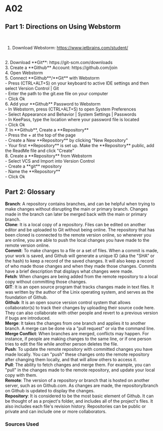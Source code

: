 # A02

## Part 1: Directions on Using Webstorm 
</br>


1. Download Webstorm: https://www.jetbrains.com/student/
</br>
2. Download **Git**: https://git-scm.com/downloads
</br>
3. Create a **Github** Account: https://github.com/join
</br>
4. Open Webstorm
</br>
5. Connect **Github**/**Git** with Webstorm
</br>
      - Press (CTRL+ALT+S) on your keyboard to active IDE settings and then select Version Control | Git
</br>
      - Enter the path to the git.exe file on your computer
</br>
      - Click Ok
</br>
6. Add your **Github** Password to Webstorm 
</br>
      - In Webstorm, press (CTRL+ALT+S) to open System Preferences 
</br>
      - Select Appearance and Behavior | System Settings | Passwords 
</br>
      - In KeePass, type the location where your password file is located 
</br>
      - Click Ok
</br>
7. In **Github**, Create a **Repository**
</br>
      - Press the + at the top of the page 
</br>
      - Create a New **Repository** by clicking "New Repository"
</br>
      - Your first **Repository** is set up. Make the **Repository** public, add the ReadMe file and click "Create"
</br>
8. Create a **Repository** from Webstorm
</br>
      - Select VCS and Import into Version Control
</br>
      - Create a **git** repository
</br>
      - Name the **Repository**
</br>
      - Click Ok
</br>

   




## Part 2: Glossary 
**Branch**: A repository contains branches, and can be helpful when trying to make changes without disrupting the main or primary branch. Changes made in the branch can later be merged back with the main or primary branch. 
</br>
**Clone**: It is a local copy of a repository. Files can be edited on another editor and be uploaded to Git without being online. The repository that has been cloned is connected to the remote version online, so whenever you are online, you are able to push the local changes you have made to the remote version online.
</br>
**Commit**: To make changes to a file or a set of files. When a commit is made, your work is saved, and Github will generate a unique ID (aka the "SHA" or the hash) to keep a record of the saved changes. It will also keep a record of who made those changes and when they made those changes. Commits have a brief description that displays what changes were made. 
</br>
**Fetch**: When changes are being added from the remote repository to a local copy without committing those changes. 
</br>
**GIT**: It is an open source program that tracks changes made in text files. It was written by the author of the Linix operating system, and serves as the foundation of Github.
</br>
**Github**: It is an open source version control system that allows collaborator(s) to track their changes by uploading their source code here. They can also collaborate with other people and revert to a previous version if bugs are introduced. 
</br>
**Merge**: It takes the changes from one branch and applies it to another branch. A merge can be done via a "pull request" or via the command line.
</br>
**Merge Conflict**: When branches are merged, conflicts may happen. For instance, if people are making changes to the same line, or if one person tries to edit the file while another person deletes the file.
</br>
**Push**: To update the remote repository with committed changes you have made locally. You can "push" these changes onto the remote repository after changing them locally, and that will allow others to access it. 
</br>
**Pull**: The ability to fetch changes and merge them. For example, you can "pull" in the changes made to the remote repository, and update your local copy with them.
</br>
**Remote**: The version of a repository or branch that is hosted on another server, such as on Github.com. As changes are made, the repository/branch on Github is updated to display the changes. 
</br>
**Repository**: It is considered to be the most basic element of Github. It can be thought of as a project's folder, and includes all of the project's files. It also includes each file's revision history. Repositories can be public or private and can include one or more collaborators. 
</br>

### Sources Used

